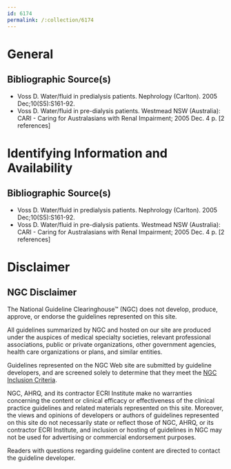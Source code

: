 ```yaml
---
id: 6174
permalink: /:collection/6174
---
```


# General

## Bibliographic Source(s)

- Voss D. Water/fluid in predialysis patients. Nephrology (Carlton). 2005 Dec;10(S5):S161-92.
- Voss D. Water/fluid in pre-dialysis patients. Westmead NSW (Australia): CARI - Caring for Australasians with Renal Impairment; 2005 Dec. 4 p. [2 references]

# Identifying Information and Availability

## Bibliographic Source(s)

- Voss D. Water/fluid in predialysis patients. Nephrology (Carlton). 2005 Dec;10(S5):S161-92.
- Voss D. Water/fluid in pre-dialysis patients. Westmead NSW (Australia): CARI - Caring for Australasians with Renal Impairment; 2005 Dec. 4 p. [2 references]

# Disclaimer

## NGC Disclaimer

The National Guideline Clearinghouse™ (NGC) does not develop, produce, approve, or endorse the guidelines represented on this site.

All guidelines summarized by NGC and hosted on our site are produced under the auspices of medical specialty societies, relevant professional associations, public or private organizations, other government agencies, health care organizations or plans, and similar entities.

Guidelines represented on the NGC Web site are submitted by guideline developers, and are screened solely to determine that they meet the [NGC Inclusion Criteria](/help-and-about/summaries/inclusion-criteria).

NGC, AHRQ, and its contractor ECRI Institute make no warranties concerning the content or clinical efficacy or effectiveness of the clinical practice guidelines and related materials represented on this site. Moreover, the views and opinions of developers or authors of guidelines represented on this site do not necessarily state or reflect those of NGC, AHRQ, or its contractor ECRI Institute, and inclusion or hosting of guidelines in NGC may not be used for advertising or commercial endorsement purposes.

Readers with questions regarding guideline content are directed to contact the guideline developer.

